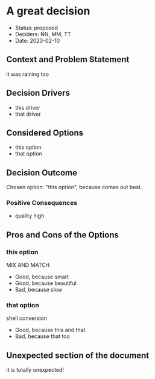 # A great decision

* Status: proposed
* Deciders: NN, MM, TT
* Date: 2023-02-10

## Context and Problem Statement

it was raining too

## Decision Drivers

* this driver
* that driver

## Considered Options

* this option
* that option

## Decision Outcome

Chosen option: "this option", because comes out best.

### Positive Consequences

* quality high

## Pros and Cons of the Options

### this option

MIX AND MATCH

* Good, because smart
* Good, because beautiful
* Bad, because slow

### that option

shell conversion

* Good, because this and that
* Bad, because that too

## Unexpected section of the document

it is totally unexpected!
